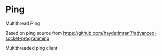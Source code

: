# Ping
Multithread Ping

Based on ping source from https://github.com/hayderimran7/advanced-socket-programming

Multithreaded ping client
